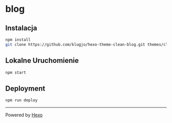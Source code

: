 # blog

## Instalacja

```bash
npm install
git clone https://github.com/klugjo/hexo-theme-clean-blog.git themes/clean-blog
```

## Lokalne Uruchomienie

```bash
npm start
```

## Deployment

```bash
npm run deploy
```

---

Powered by [Hexo](https://hexo.io/)
